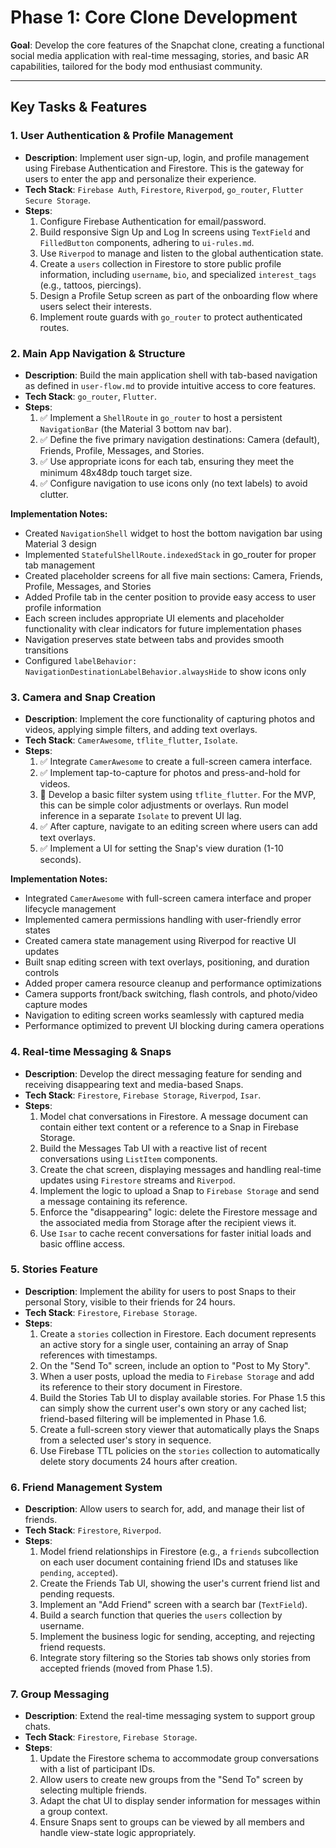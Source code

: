 # Phase 1: Core Clone Development

**Goal**: Develop the core features of the Snapchat clone, creating a functional social media application with real-time messaging, stories, and basic AR capabilities, tailored for the body mod enthusiast community.

---

## Key Tasks & Features

### 1. User Authentication & Profile Management
- **Description**: Implement user sign-up, login, and profile management using Firebase Authentication and Firestore. This is the gateway for users to enter the app and personalize their experience.
- **Tech Stack**: `Firebase Auth`, `Firestore`, `Riverpod`, `go_router`, `Flutter Secure Storage`.
- **Steps**:
    1.  Configure Firebase Authentication for email/password.
    2.  Build responsive Sign Up and Log In screens using `TextField` and `FilledButton` components, adhering to `ui-rules.md`.
    3.  Use `Riverpod` to manage and listen to the global authentication state.
    4.  Create a `users` collection in Firestore to store public profile information, including `username`, `bio`, and specialized `interest_tags` (e.g., tattoos, piercings).
    5.  Design a Profile Setup screen as part of the onboarding flow where users select their interests.
    6.  Implement route guards with `go_router` to protect authenticated routes.

### 2. Main App Navigation & Structure
- **Description**: Build the main application shell with tab-based navigation as defined in `user-flow.md` to provide intuitive access to core features.
- **Tech Stack**: `go_router`, `Flutter`.
- **Steps**:
    1.  ✅ Implement a `ShellRoute` in `go_router` to host a persistent `NavigationBar` (the Material 3 bottom nav bar).
    2.  ✅ Define the five primary navigation destinations: Camera (default), Friends, Profile, Messages, and Stories.
    3.  ✅ Use appropriate icons for each tab, ensuring they meet the minimum 48x48dp touch target size.
    4.  ✅ Configure navigation to use icons only (no text labels) to avoid clutter.

**Implementation Notes:**
- Created `NavigationShell` widget to host the bottom navigation bar using Material 3 design
- Implemented `StatefulShellRoute.indexedStack` in go_router for proper tab management
- Created placeholder screens for all five main sections: Camera, Friends, Profile, Messages, and Stories
- Added Profile tab in the center position to provide easy access to user profile information
- Each screen includes appropriate UI elements and placeholder functionality with clear indicators for future implementation phases
- Navigation preserves state between tabs and provides smooth transitions
- Configured `labelBehavior: NavigationDestinationLabelBehavior.alwaysHide` to show icons only

### 3. Camera and Snap Creation
- **Description**: Implement the core functionality of capturing photos and videos, applying simple filters, and adding text overlays.
- **Tech Stack**: `CamerAwesome`, `tflite_flutter`, `Isolate`.
- **Steps**:
    1.  ✅ Integrate `CamerAwesome` to create a full-screen camera interface.
    2.  ✅ Implement tap-to-capture for photos and press-and-hold for videos.
    3.  🚧 Develop a basic filter system using `tflite_flutter`. For the MVP, this can be simple color adjustments or overlays. Run model inference in a separate `Isolate` to prevent UI lag.
    4.  ✅ After capture, navigate to an editing screen where users can add text overlays.
    5.  ✅ Implement a UI for setting the Snap's view duration (1-10 seconds).

**Implementation Notes:**
- Integrated `CamerAwesome` with full-screen camera interface and proper lifecycle management
- Implemented camera permissions handling with user-friendly error states
- Created camera state management using Riverpod for reactive UI updates
- Built snap editing screen with text overlays, positioning, and duration controls
- Added proper camera resource cleanup and performance optimizations
- Camera supports front/back switching, flash controls, and photo/video capture modes
- Navigation to editing screen works seamlessly with captured media
- Performance optimized to prevent UI blocking during camera operations

### 4. Real-time Messaging & Snaps
- **Description**: Develop the direct messaging feature for sending and receiving disappearing text and media-based Snaps.
- **Tech Stack**: `Firestore`, `Firebase Storage`, `Riverpod`, `Isar`.
- **Steps**:
    1.  Model chat conversations in Firestore. A message document can contain either text content or a reference to a Snap in Firebase Storage.
    2.  Build the Messages Tab UI with a reactive list of recent conversations using `ListItem` components.
    3.  Create the chat screen, displaying messages and handling real-time updates using `Firestore` streams and `Riverpod`.
    4.  Implement the logic to upload a Snap to `Firebase Storage` and send a message containing its reference.
    5.  Enforce the "disappearing" logic: delete the Firestore message and the associated media from Storage after the recipient views it.
    6.  Use `Isar` to cache recent conversations for faster initial loads and basic offline access.

### 5. Stories Feature
- **Description**: Implement the ability for users to post Snaps to their personal Story, visible to their friends for 24 hours.
- **Tech Stack**: `Firestore`, `Firebase Storage`.
- **Steps**:
    1.  Create a `stories` collection in Firestore. Each document represents an active story for a single user, containing an array of Snap references with timestamps.
    2.  On the "Send To" screen, include an option to "Post to My Story".
    3.  When a user posts, upload the media to `Firebase Storage` and add its reference to their story document in Firestore.
    4.  Build the Stories Tab UI to display available stories. For Phase 1.5 this can simply show the current user's own story or any cached list; friend-based filtering will be implemented in Phase 1.6.
    5.  Create a full-screen story viewer that automatically plays the Snaps from a selected user's story in sequence.
    6.  Use Firebase TTL policies on the `stories` collection to automatically delete story documents 24 hours after creation.

### 6. Friend Management System
- **Description**: Allow users to search for, add, and manage their list of friends.
- **Tech Stack**: `Firestore`, `Riverpod`.
- **Steps**:
    1.  Model friend relationships in Firestore (e.g., a `friends` subcollection on each user document containing friend IDs and statuses like `pending`, `accepted`).
    2.  Create the Friends Tab UI, showing the user's current friend list and pending requests.
    3.  Implement an "Add Friend" screen with a search bar (`TextField`).
    4.  Build a search function that queries the `users` collection by username.
    5.  Implement the business logic for sending, accepting, and rejecting friend requests.
    6.  Integrate story filtering so the Stories tab shows only stories from accepted friends (moved from Phase 1.5).

### 7. Group Messaging
- **Description**: Extend the real-time messaging system to support group chats.
- **Tech Stack**: `Firestore`, `Firebase Storage`.
- **Steps**:
    1.  Update the Firestore schema to accommodate group conversations with a list of participant IDs.
    2.  Allow users to create new groups from the "Send To" screen by selecting multiple friends.
    3.  Adapt the chat UI to display sender information for messages within a group context.
    4.  Ensure Snaps sent to groups can be viewed by all members and handle view-state logic appropriately. 